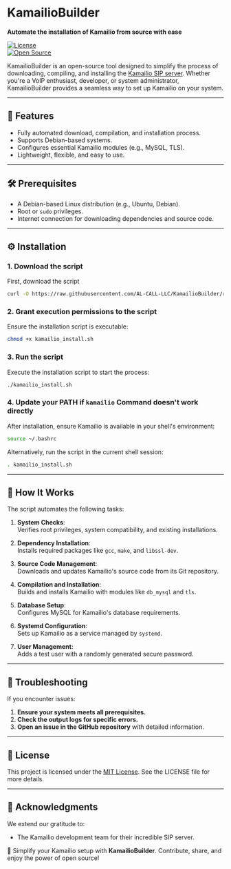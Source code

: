 # KamailioBuilder  
**Automate the installation of Kamailio from source with ease**  

[![License](https://img.shields.io/badge/license-MIT-green.svg)](LICENSE)  
[![Open Source](https://badges.frapsoft.com/os/v1/open-source.svg?v=103)](https://opensource.org/)  

KamailioBuilder is an open-source tool designed to simplify the process of downloading, compiling, and installing the [Kamailio SIP server](https://kamailio.org). Whether you're a VoIP enthusiast, developer, or system administrator, KamailioBuilder provides a seamless way to set up Kamailio on your system.  

---

## 🚀 Features  
- Fully automated download, compilation, and installation process.  
- Supports Debian-based systems.  
- Configures essential Kamailio modules (e.g., MySQL, TLS).  
- Lightweight, flexible, and easy to use.  

---

## 🛠 Prerequisites  
- A Debian-based Linux distribution (e.g., Ubuntu, Debian).  
- Root or `sudo` privileges.  
- Internet connection for downloading dependencies and source code.  

---

## ⚙️ Installation  
### 1. Download the script 
First, download the script
```bash
curl -O https://raw.githubusercontent.com/AL-CALL-LLC/KamailioBuilder/refs/heads/dev/kamailio_install.sh
```

### 2. Grant execution permissions to the script
Ensure the installation script is executable:
```bash
chmod +x kamailio_install.sh
```

### 3. Run the script
Execute the installation script to start the process:
```bash
./kamailio_install.sh
```

### 4. Update your PATH if ```kamailio``` Command doesn't work directly
After installation, ensure Kamailio is available in your shell's environment:
```bash
source ~/.bashrc
```
Alternatively, run the script in the current shell session:
```bash
. kamailio_install.sh
```

---

## 🧩 How It Works  
The script automates the following tasks:  
1. **System Checks**:  
   Verifies root privileges, system compatibility, and existing installations.  

2. **Dependency Installation**:  
   Installs required packages like `gcc`, `make`, and `libssl-dev`.  

3. **Source Code Management**:  
   Downloads and updates Kamailio's source code from its Git repository.  

4. **Compilation and Installation**:  
   Builds and installs Kamailio with modules like `db_mysql` and `tls`.  

5. **Database Setup**:  
   Configures MySQL for Kamailio's database requirements.  

6. **Systemd Configuration**:  
   Sets up Kamailio as a service managed by `systemd`.  

7. **User Management**:  
   Adds a test user with a randomly generated secure password.  

---

## 🔧 Troubleshooting  
If you encounter issues:  
1. **Ensure your system meets all prerequisites.**  
2. **Check the output logs for specific errors.**  
3. **Open an issue in the GitHub repository** with detailed information.  

---

## 📜 License  
This project is licensed under the [MIT License](LICENSE). See the LICENSE file for more details.  

---

## 🙌 Acknowledgments  
We extend our gratitude to:  
- The Kamailio development team for their incredible SIP server. 

🚀 Simplify your Kamailio setup with **KamailioBuilder**. Contribute, share, and enjoy the power of open source!  
